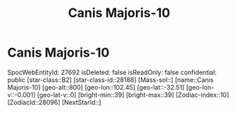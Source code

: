﻿---
title: "Canis Majoris-10"
location: [-32.51,102.45,800]
type: Station
tags:
- astro/Star

---

# Canis Majoris-10

SpocWebEntityId: 27692
isDeleted: false
isReadOnly: false
confidential: public
[star-class::B2]
[star-class-id::28188]
[Mass-sol::]
[name::Canis Majoris-10]
[geo-alt::800]
[geo-lon::102.45]
[geo-lat::-32.51]
[geo-lon-v::-0.001]
[geo-lat-v::0]
[bright-min::39]
[bright-max::39]
[Zodiac-index::10]
[ZodiacId::28096]
[NextStarId::]

